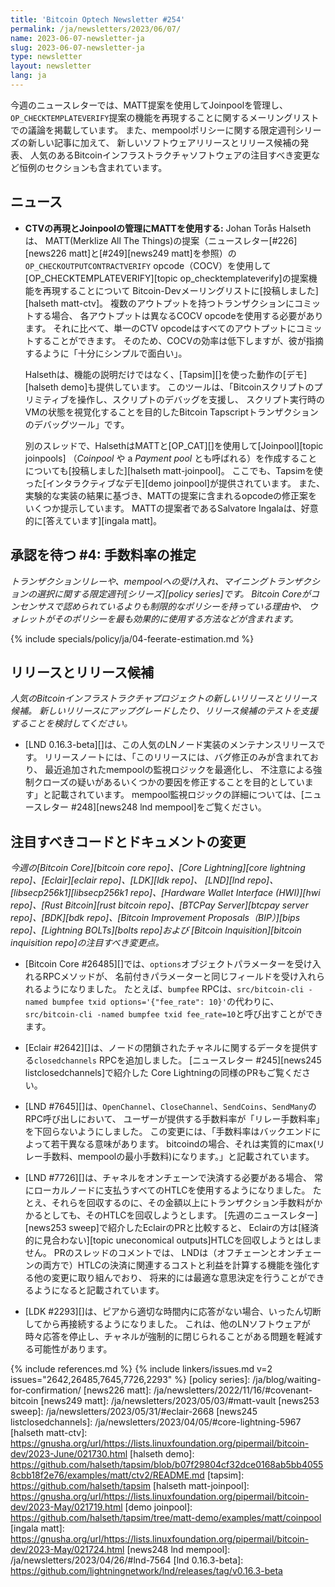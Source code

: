 ```yaml
---
title: 'Bitcoin Optech Newsletter #254'
permalink: /ja/newsletters/2023/06/07/
name: 2023-06-07-newsletter-ja
slug: 2023-06-07-newsletter-ja
type: newsletter
layout: newsletter
lang: ja
---
```

今週のニュースレターでは、MATT提案を使用してJoinpoolを管理し、
`OP_CHECKTEMPLATEVERIFY`提案の機能を再現することに関するメーリングリストでの議論を掲載しています。
また、mempoolポリシーに関する限定週刊シリーズの新しい記事に加えて、
新しいソフトウェアリリースとリリース候補の発表、
人気のあるBitcoinインフラストラクチャソフトウェアの注目すべき変更など恒例のセクションも含まれています。

## ニュース

- **CTVの再現とJoinpoolの管理にMATTを使用する:** Johan Torås Halsethは、
  MATT(Merklize All The Things)の提案（ニュースレター[#226][news226 matt]と[#249][news249 matt]を参照）の
  `OP_CHECKOUTPUTCONTRACTVERIFY` opcode（COCV）を使用して
  [OP_CHECKTEMPLATEVERIFY][topic op_checktemplateverify]の提案機能を再現することについて
  Bitcoin-Devメーリングリストに[投稿しました][halseth matt-ctv]。
  複数のアウトプットを持つトランザクションにコミットする場合、
  各アウトプットは異なるCOCV opcodeを使用する必要があります。
  それに比べて、単一のCTV opcodeはすべてのアウトプットにコミットすることができます。
  そのため、COCVの効率は低下しますが、彼が指摘するように「十分にシンプルで面白い」。

  Halsethは、機能の説明だけではなく、[Tapsim][]を使った動作の[デモ][halseth demo]も提供しています。
  このツールは、「Bitcoinスクリプトのプリミティブを操作し、スクリプトのデバッグを支援し、
  スクリプト実行時のVMの状態を視覚化することを目的したBitcoin Tapscriptトランザクションのデバッグツール」です。

  別のスレッドで、HalsethはMATTと[OP_CAT][]を使用して[Joinpool][topic joinpools]
  （_Coinpool_ や a _Payment pool_ とも呼ばれる）を作成することについても[投稿しました][halseth matt-joinpool]。
  ここでも、Tapsimを使った[インタラクティブなデモ][demo joinpool]が提供されています。
  また、実験的な実装の結果に基づき、MATTの提案に含まれるopcodeの修正案をいくつか提示しています。
  MATTの提案者であるSalvatore Ingalaは、好意的に[答えています][ingala matt]。

## 承認を待つ #4: 手数料率の推定

_トランザクションリレーや、mempoolへの受け入れ、マイニングトランザクションの選択に関する限定週刊[シリーズ][policy series]です。
Bitcoin Coreがコンセンサスで認められているよりも制限的なポリシーを持っている理由や、
ウォレットがそのポリシーを最も効果的に使用する方法などが含まれます。_

{% include specials/policy/ja/04-feerate-estimation.md %}

## リリースとリリース候補

*人気のBitcoinインフラストラクチャプロジェクトの新しいリリースとリリース候補。
新しいリリースにアップグレードしたり、リリース候補のテストを支援することを検討してください。*

- [LND 0.16.3-beta][]は、この人気のLNノード実装のメンテナンスリリースです。
  リリースノートには、「このリリースには、バグ修正のみが含まれており、
  最近追加されたmempoolの監視ロジックを最適化し、
  不注意による強制クローズの疑いがあるいくつかの要因を修正することを目的としています」と記載されています。
  mempool監視ロジックの詳細については、[ニュースレター #248][news248 lnd mempool]をご覧ください。

## 注目すべきコードとドキュメントの変更

*今週の[Bitcoin Core][bitcoin core repo]、[Core
Lightning][core lightning repo]、[Eclair][eclair repo]、[LDK][ldk repo]、
[LND][lnd repo]、[libsecp256k1][libsecp256k1 repo]、[Hardware Wallet
Interface (HWI)][hwi repo]、[Rust Bitcoin][rust bitcoin repo]、[BTCPay
Server][btcpay server repo]、[BDK][bdk repo]、[Bitcoin Improvement
Proposals（BIP）][bips repo]、[Lightning BOLTs][bolts repo]および
[Bitcoin Inquisition][bitcoin inquisition repo]の注目すべき変更点。*

- [Bitcoin Core #26485][]では、`options`オブジェクトパラメーターを受け入れるRPCメソッドが、
  名前付きパラメーターと同じフィールドを受け入れられるようになりました。
  たとえば、`bumpfee` RPCは、`src/bitcoin-cli -named bumpfee txid options='{"fee_rate": 10}'`の代わりに、
  `src/bitcoin-cli -named bumpfee txid fee_rate=10`と呼び出すことができます。

- [Eclair #2642][]は、ノードの閉鎖されたチャネルに関するデータを提供する`closedchannels` RPCを追加しました。
  [ニュースレター #245][news245 listclosedchannels]で紹介した
  Core Lightningの同様のPRもご覧ください。

- [LND #7645][]は、`OpenChannel`、`CloseChannel`、`SendCoins`、`SendMany`のRPC呼び出しにおいて、
  ユーザーが提供する手数料率が「リレー手数料率」を下回らないようにしました。
  この変更には、「手数料率はバックエンドによって若干異なる意味があります。
  bitcoindの場合、それは実質的にmax(リレー手数料、mempoolの最小手数料)になります。」と記載されています。

- [LND #7726][]は、チャネルをオンチェーンで決済する必要がある場合、
  常にローカルノードに支払うすべてのHTLCを使用するようになりました。
  たとえ、それらを回収するのに、その金額以上にトランザクション手数料がかかるとしても、そのHTLCを回収しようとします。
  [先週のニュースレター][news253 sweep]で紹介したEclairのPRと比較すると、
  Eclairの方は[経済的に見合わない][topic uneconomical outputs]HTLCを回収しようとはしません。
  PRのスレッドのコメントでは、
  LNDは（オフチェーンとオンチェーンの両方で）HTLCの決済に関連するコストと利益を計算する機能を強化する他の変更に取り組んでおり、
  将来的には最適な意思決定を行うことができるようになると記載されています。

- [LDK #2293][]は、ピアから適切な時間内に応答がない場合、いったん切断してから再接続するようになりました。
  これは、他のLNソフトウェアが時々応答を停止し、チャネルが強制的に閉じられることがある問題を軽減する可能性があります。

{% include references.md %}
{% include linkers/issues.md v=2 issues="2642,26485,7645,7726,2293" %}
[policy series]: /ja/blog/waiting-for-confirmation/
[news226 matt]: /ja/newsletters/2022/11/16/#covenant-bitcoin
[news249 matt]: /ja/newsletters/2023/05/03/#matt-vault
[news253 sweep]: /ja/newsletters/2023/05/31/#eclair-2668
[news245 listclosedchannels]: /ja/newsletters/2023/04/05/#core-lightning-5967
[halseth matt-ctv]: https://gnusha.org/url/https://lists.linuxfoundation.org/pipermail/bitcoin-dev/2023-June/021730.html
[halseth demo]: https://github.com/halseth/tapsim/blob/b07f29804cf32dce0168ab5bb40558cbb18f2e76/examples/matt/ctv2/README.md
[tapsim]: https://github.com/halseth/tapsim
[halseth matt-joinpool]: https://gnusha.org/url/https://lists.linuxfoundation.org/pipermail/bitcoin-dev/2023-May/021719.html
[demo joinpool]: https://github.com/halseth/tapsim/tree/matt-demo/examples/matt/coinpool
[ingala matt]: https://gnusha.org/url/https://lists.linuxfoundation.org/pipermail/bitcoin-dev/2023-May/021724.html
[news248 lnd mempool]: /ja/newsletters/2023/04/26/#lnd-7564
[lnd 0.16.3-beta]: https://github.com/lightningnetwork/lnd/releases/tag/v0.16.3-beta
